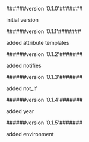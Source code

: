 
######version '0.1.0'#######

initial version



######version  '0.1.1'#######

added attribute templates



######version  '0.1.2'#######

added notifies



######version  '0.1.3'#######

added not_if



######version  '0.1.4'#######

added year



######version  '0.1.5'#######

added environment


